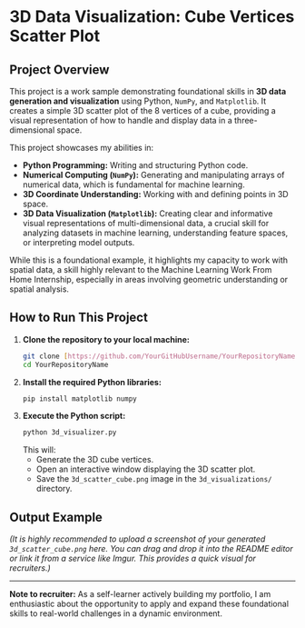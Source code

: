 # 3D Data Visualization: Cube Vertices Scatter Plot

## Project Overview
This project is a work sample demonstrating foundational skills in **3D data generation and visualization** using Python, `NumPy`, and `Matplotlib`. It creates a simple 3D scatter plot of the 8 vertices of a cube, providing a visual representation of how to handle and display data in a three-dimensional space.

This project showcases my abilities in:
* **Python Programming:** Writing and structuring Python code.
* **Numerical Computing (`NumPy`):** Generating and manipulating arrays of numerical data, which is fundamental for machine learning.
* **3D Coordinate Understanding:** Working with and defining points in 3D space.
* **3D Data Visualization (`Matplotlib`):** Creating clear and informative visual representations of multi-dimensional data, a crucial skill for analyzing datasets in machine learning, understanding feature spaces, or interpreting model outputs.

While this is a foundational example, it highlights my capacity to work with spatial data, a skill highly relevant to the Machine Learning Work From Home Internship, especially in areas involving geometric understanding or spatial analysis.

## How to Run This Project
1.  **Clone the repository to your local machine:**
    ```bash
    git clone [https://github.com/YourGitHubUsername/YourRepositoryName.git](https://github.com/YourGitHubUsername/YourRepositoryName.git)
    cd YourRepositoryName
    ```
2.  **Install the required Python libraries:**
    ```bash
    pip install matplotlib numpy
    ```
3.  **Execute the Python script:**
    ```bash
    python 3d_visualizer.py
    ```
    This will:
    * Generate the 3D cube vertices.
    * Open an interactive window displaying the 3D scatter plot.
    * Save the `3d_scatter_cube.png` image in the `3d_visualizations/` directory.

## Output Example
*(It is highly recommended to upload a screenshot of your generated `3d_scatter_cube.png` here. You can drag and drop it into the README editor or link it from a service like Imgur. This provides a quick visual for recruiters.)*

---

**Note to recruiter:** As a self-learner actively building my portfolio, I am enthusiastic about the opportunity to apply and expand these foundational skills to real-world challenges in a dynamic environment.
